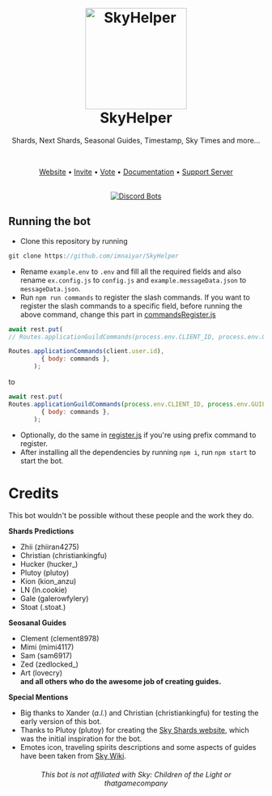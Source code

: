 <h1 align="center">
  <br>
  <a href="https://github.com/imnaiyar/SkyHelper"><img src="https://skyhelper.xyz/assets/img/skybot.png" height="200" alt="SkyHelper"></a>
  <br>
  SkyHelper
  <br>
</h1>

<p align="center">Shards, Next Shards, Seasonal Guides, Timestamp, Sky Times and more...</p>

<br>

<p align="center">
  <a href="https://skyhelper.xyz">Website</a>
  •
  <a href="https://skyhelper.xyz/invite">Invite</a>
  •
  <a href="https://skyhelper.xyz/vote">Vote</a>
  •
  <a href="https://docs.skyhelper.xyz">Documentation</a>
  •
  <a href="https://discord.com/invite/u9zUjWbbQ4">Support Server</a>
</p>

<br>
<div align="center">
  <a href="https://top.gg/bot/1121541967730450574">
    <img src="https://top.gg/api/widget/1121541967730450574.svg" alt="Discord Bots">
  </a>
</div>

## Running the bot
- Clone this repository by running
```js
git clone https://github.com/imnaiyar/SkyHelper
```
- Rename `example.env` to `.env` and fill all the required fields and also rename `ex.config.js` to `config.js` and `example.messageData.json` to `messageData.json`.
- Run ```npm run commands``` to register the slash commands.
If you want to register the slash commands to a specific field, before running the above command, change this part in [commandsRegister.js](https://github.com/imnaiyar/SkyHelper/blob/main/src/commandsRegister.js)
```js
await rest.put( 
// Routes.applicationGuildCommands(process.env.CLIENT_ID, process.env.GUILD_ID), // If you want the commands to be guild specific 

Routes.applicationCommands(client.user.id),  
         { body: commands }, 
       );
```
to 
```js
await rest.put( 
Routes.applicationGuildCommands(process.env.CLIENT_ID, process.env.GUILD_ID),
         { body: commands }, 
       );
```
- Optionally, do the same in [register.js](https://github.com/imnaiyar/SkyHelper/blob/main/src/commands/prefix/register.js) if you're using prefix command to register.
- After installing all the dependencies by running ```npm i```, run ```npm start``` to start the bot.

# Credits
This bot wouldn't be possible without these people and the work they do.    
  
**__Shards Predictions__**
- Zhii (zhiiran4275)
- Christian (christiankingfu)
- Hucker (hucker_)  
- Plutoy (plutoy)  
- Kion (kion_anzu)  
- LN (ln.cookie)  
- Gale (galerowfylery)  
- Stoat (.stoat.)  
  
**__Seosanal Guides__**  
- Clement (clement8978)  
- Mimi (mimi4117)  
- Sam (sam6917)  
- Zed (zedlocked_)  
- Art (lovecry)  
**and all others who do the awesome job of creating guides.**  
  
**__Special Mentions__**  
- Big thanks to Xander (_a.l._) and Christian (christiankingfu) for testing the early version of this bot.  
- Thanks to Plutoy (plutoy) for creating the [Sky Shards website](https://sky-shards.pages.dev/), which was the initial inspiration for the bot.  
- Emotes icon, traveling spirits descriptions and some aspects of guides have been taken from [Sky Wiki](https://sky-children-of-the-light.fandom.com/wiki/Sky:_Children_of_the_Light_Wiki).

<h6 align="center">This bot is not affiliated with Sky: Children of the Light or thatgamecompany<h6>
